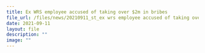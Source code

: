 ```yaml
---
title: Ex WRS employee accused of taking over $2m in bribes
file_url: /files/news/20210911_st_ex wrs employee accused of taking over 2m in bribes.pdf
date: 2021-09-11
layout: file
description: ""
image: ""
---
```

